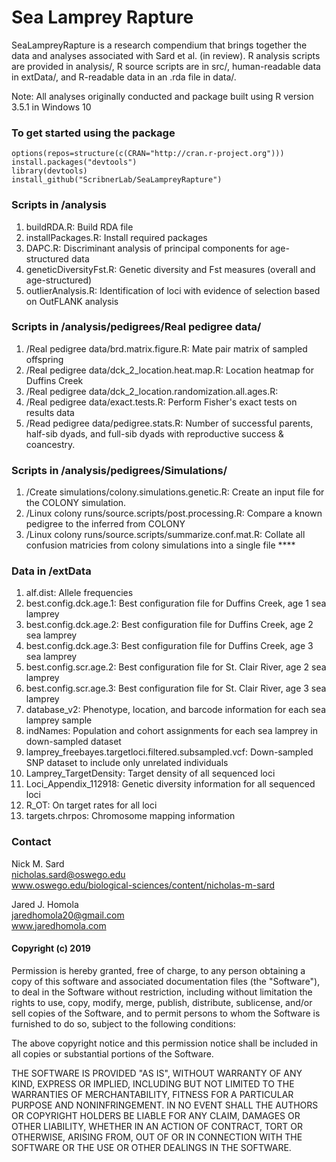 Sea Lamprey Rapture
===================

SeaLampreyRapture is a research compendium that brings together the data
and analyses associated with Sard et al. (in review). R analysis scripts
are provided in analysis/, R source scripts are in src/, human-readable
data in extData/, and R-readable data in an .rda file in data/.

Note: All analyses originally conducted and package built using R
version 3.5.1 in Windows 10

### To get started using the package

    options(repos=structure(c(CRAN="http://cran.r-project.org")))
    install.packages("devtools")
    library(devtools)
    install_github("ScribnerLab/SeaLampreyRapture")

### Scripts in /analysis

1.  buildRDA.R: Build RDA file
2.  installPackages.R: Install required packages
3.  DAPC.R: Discriminant analysis of principal components for
    age-structured data
4.  geneticDiversityFst.R: Genetic diversity and Fst measures (overall
    and age-structured)
5.  outlierAnalysis.R: Identification of loci with evidence of selection
    based on OutFLANK analysis

### Scripts in /analysis/pedigrees/Real pedigree data/

1.  /Real pedigree data/brd.matrix.figure.R: Mate pair matrix of sampled
    offspring
2.  /Real pedigree data/dck\_2\_location.heat.map.R: Location heatmap
    for Duffins Creek
3.  /Real pedigree data/dck\_2\_location.randomization.all.ages.R:
4.  /Real pedigree data/exact.tests.R: Perform Fisher's exact tests on
    results data
5.  /Read pedigree data/pedigree.stats.R: Number of successful parents,
    half-sib dyads, and full-sib dyads with reproductive success &
    coancestry.

### Scripts in /analysis/pedigrees/Simulations/

1.  /Create simulations/colony.simulations.genetic.R: Create an input
    file for the COLONY simulation.
2.  /Linux colony runs/source.scripts/post.processing.R: Compare a known
    pedigree to the inferred from COLONY
3.  /Linux colony runs/source.scripts/summarize.conf.mat.R: Collate all
    confusion matricies from colony simulations into a single file
    \*\*\*\*

### Data in /extData

1.  alf.dist: Allele frequencies
2.  best.config.dck.age.1: Best configuration file for Duffins Creek,
    age 1 sea lamprey
3.  best.config.dck.age.2: Best configuration file for Duffins Creek,
    age 2 sea lamprey
4.  best.config.dck.age.3: Best configuration file for Duffins Creek,
    age 3 sea lamprey
5.  best.config.scr.age.2: Best configuration file for St. Clair River,
    age 2 sea lamprey
6.  best.config.scr.age.3: Best configuration file for St. Clair River,
    age 3 sea lamprey
7.  database\_v2: Phenotype, location, and barcode information for each
    sea lamprey sample
8.  indNames: Population and cohort assignments for each sea lamprey in
    down-sampled dataset
9.  lamprey\_freebayes.targetloci.filtered.subsampled.vcf: Down-sampled
    SNP dataset to include only unrelated individuals
10. Lamprey\_TargetDensity: Target density of all sequenced loci
11. Loci\_Appendix\_112918: Genetic diversity information for all
    sequenced loci
12. R\_OT: On target rates for all loci
13. targets.chrpos: Chromosome mapping information

### Contact

Nick M. Sard  
<nicholas.sard@oswego.edu>  
www.oswego.edu/biological-sciences/content/nicholas-m-sard

Jared J. Homola  
<jaredhomola20@gmail.com>  
www.jaredhomola.com

#### Copyright (c) 2019

Permission is hereby granted, free of charge, to any person obtaining a
copy of this software and associated documentation files (the
"Software"), to deal in the Software without restriction, including
without limitation the rights to use, copy, modify, merge, publish,
distribute, sublicense, and/or sell copies of the Software, and to
permit persons to whom the Software is furnished to do so, subject to
the following conditions:

The above copyright notice and this permission notice shall be included
in all copies or substantial portions of the Software.

THE SOFTWARE IS PROVIDED "AS IS", WITHOUT WARRANTY OF ANY KIND, EXPRESS
OR IMPLIED, INCLUDING BUT NOT LIMITED TO THE WARRANTIES OF
MERCHANTABILITY, FITNESS FOR A PARTICULAR PURPOSE AND NONINFRINGEMENT.
IN NO EVENT SHALL THE AUTHORS OR COPYRIGHT HOLDERS BE LIABLE FOR ANY
CLAIM, DAMAGES OR OTHER LIABILITY, WHETHER IN AN ACTION OF CONTRACT,
TORT OR OTHERWISE, ARISING FROM, OUT OF OR IN CONNECTION WITH THE
SOFTWARE OR THE USE OR OTHER DEALINGS IN THE SOFTWARE.
